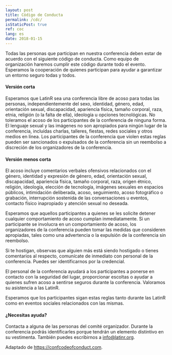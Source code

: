 ```yaml
---
layout: post
title: Código de Conducta
permalink: /cdc/
isStaticPost: true
ref: coc
lang: es
date: 2018-01-15
---
```


Todas las personas que participan en nuestra conferencia deben estar de acuerdo con el siguiente código de conducta. Como equipo de organización haremos cumplir este código durante todo el evento. Esperamos la cooperación de quienes participan para ayudar a garantizar un entorno seguro todas y todos.

#### Versión corta

Esperamos que LatinR sea una conferencia libre de acoso para todas las personas, independientemente del sexo, identidad, género, edad, orientación sexual, discapacidad, apariencia física, tamaño corporal, raza, etnia, religión (o la falta de ella), ideología u opciones tecnológicas. No toleramos el acoso de los participantes de la conferencia de ninguna forma. El lenguaje sexual y las imágenes no son apropiados para ningún lugar de la conferencia, incluídas charlas, talleres, fiestas, redes sociales y otros medios en línea. Los participantes de la conferencia que violen estas reglas pueden ser sancionados o expulsados ​​de la conferencia sin un reembolso a discreción de los organizadores de la conferencia.

#### Versión menos corta

El acoso incluye comentarios verbales ofensivos relacionados con el género, identidad y expresión de género, edad, orientación sexual, discapacidad, apariencia física, tamaño corporal, raza, origen étnico, religión, ideología, elección de tecnología, imágenes sexuales en espacios públicos, intimidación deliberada, acoso, seguimiento, acoso fotográfico o grabación, interrupción sostenida de las conversaciones u eventos, contacto físico inapropiado y atención sexual no deseada.

Esperamos que aquellos participantes a quienes se les solicite detener cualquier comportamiento de acoso cumplan inmediatamente. Si un participante se involucra en un comportamiento de acoso, los organizadores de la conferencia pueden tomar las medidas que consideren apropiadas, tales como una advertencia o la expulsión de la conferencia sin reembolso.

Si te hostigan, observas que alguien más está siendo hostigado o tienes comentarios al respecto, comunícate de inmediato con personal de la conferencia. Puedes ser identificarnos por la credencial.

El personal de la conferencia ayudará a los participantes a ponerse en contacto con la seguridad del lugar, proporcionar escoltas o ayudar a quienes sufren acoso a sentirse seguros durante la conferencia. Valoramos su asistencia a las LatinR.

Esperamos que los participantes sigan estas reglas tanto durante las LatinR como en eventos sociales relacionados con las mismas.

#### ¿Necesitas ayuda?

Contacta a alguna de las personas del comité organizador. Durante la conferencia podrás identificarles porque tendrán un elemento distintivo en su vestimenta. También puedes escribirnos a [info@latinr.org](mailto:info@latinr.org).

Adaptado de <https://confcodeofconduct.com>.
